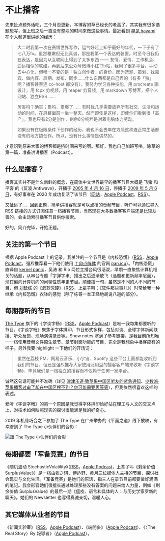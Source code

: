 # 不止播客


先来扯点题外话吧，三个月没更新，本博客的草已经长的老高了。其实我有很多选题想写，但上班之后一直没有整块的时间来做这些事情。最近看到 [早见 hayami](https://hayami.typlog.io/) 在个人频道里讲她的经历：

> 大二时我第一次在赛博世界写作，运气好赶上知乎最好的年代，一下子有了七八万fo。虽然稚嫩但无比真诚，那是我第一个表达的装置。时至今日我仍在表达，是因为从互联网上得到了太多东西 —— 友情、爱情、工作机会、遥远相似的联结。再到后来公众号微博小红书b站，我用了很多平台，手动去中心化，但唯一不变的是「独立创作者」的身份。因为选题、策划、找嘉宾、做内容、后期、发布、同步……什么东西都是自己弄的（有多「独」呢？播客甚至连 co-host 都没有）。我努力学习各种技能，用 procreate 画设计，用 fcpx 剪视频，用 reaper 剪音频，用 markdown 写博客，搭个人网站、独立RSS ……
> 
> 厉害吗？确实；累吗，累爆了…… 有时我几乎需要放弃所有社交、生活和运动的时间，在屏幕面前一坐一整天。然而即使是这样，即使你们看到很「高产」，我也只有2分是创作，剩余8分纯粹是对着电脑体力劳动。
> 
> 如果没有在极限条件下创作的经历，我也不会去年在方舱这种连正常生活都没有的地方搞创作。所以，没有什么事情是偶然的。

才意识到原来大家的博客都是挤时间来写的啊。那好，我也自己加班写咯。除草的第一篇，准备讲讲播客（Podcast）。

## 什么是播客？

播客其实并不是什么新鲜的概念，在简体中文世界最早的播客节目大概是 飞猪 和 平客 的《反波 Antiwave》，开播于 [2005 年 4 月 16 日](https://web.archive.org/web/20050505174059/http://www.antiwave.net/005095.html)，停播于 [2009 年 5 月 6 日](https://web.archive.org/web/20100112041947/http://www.antiwave.net/2009/05/post_37.html)，有好事者在 2020 年成功复活了该节目（[网站](https://antiwave.xyz/)，[Apple Podcast](https://podcasts.apple.com/cn/podcast/%E5%8F%8D%E6%B3%A2-antiwave/id1501857775)，[RSS](https://antiwave.xyz/feed/podcast/)）。

又扯远了……回到正题，简单讲播客就是可以点播的音频节目，听户可以通过导入 RSS 链接的方式订阅任意一档播客节目，当然现在大多数播客客户端还是比较友善的，会主动索引播客节目供你搜索。

好的，简介完毕，开始正题。

## 关注的第一个节目

根据 Apple Podcast 上的记录，我关注的一个节目是《内核恐慌》（[RSS](https://pan.icu/feed)，[Apple Podcast](https://podcasts.apple.com/hk/podcast/%E5%86%85%E6%A0%B8%E6%81%90%E6%85%8C/id928916244)，强烈推荐看一下他们使用 [丁卯点阵体](https://3type.cn/fonts/dinkie_bitmap/index.html) 的官网 [pan.icu](https://pan.icu)）。「内核恐慌」直译自 [kernel panic](https://en.wikipedia.org/wiki/Kernel_panic)，吴涛 和 Rio 两位主播台风很活泼，早期一直聚焦计算机相关的话题，从串台专题「字弹字串」播出之后逐渐放飞（选题和更新频率层面），现在偏向计算机向的闲聊性质年更节目。顺便插一句，虽然是不同的人不同的节目，但 [刘延栋](https://liuyandong.com/) 的《忽软忽硬》（[RSS](https://liuyandong.com/feed/podcast)，上辈子叫：《软件那些事儿》）时常给我一种继承《内核恐慌》衣钵的感觉（除了栋哥一本正经地胡说八道的部分）。

## 每期都听的节目

[The Type](https://www.thetype.com) 旗下的《字谈字畅》（[RSS](https://www.thetype.com/typechat/feed/)，[Apple Podcast](https://podcasts.apple.com/us/podcast/%E5%AD%97%E8%B0%88%E5%AD%97%E7%95%85/id1041704528)）是唯一我每集都要听的节目，《字谈字畅》聚焦于字体排印，节目形式多样，包括对谈、全球字体新闻联播、听众反馈、现场演讲录音等。Show notes 塞满了参考链接，是我目前所知唯一一档使用音频文件原生章节、章节封面功能的节目，完全是我想象中播客应有的样子。另外我要 highlight 一下他们的开场词：

> 虽然在荔枝 FM、网易云音乐、小宇宙、Spotify 这些平台上面都能收听到我们的节目，但还是强烈推荐大家使用泛用型的播客客户端来收听《字谈字畅》，毕竟我们是一档独立的播客而不依赖于任何一家平台。

诚然这句话可能并不准确（详见 [津津乐道·致苹果中国区听友的紧急通知](https://dao.fm/2019/06/04/%e8%87%b4%e8%8b%b9%e6%9e%9c%e4%b8%ad%e5%9b%bd%e5%8c%ba%e5%90%ac%e5%8f%8b%e7%9a%84%e7%b4%a7%e6%80%a5%e9%80%9a%e7%9f%a5/)、[少数派·苹果播客过审了却在中国区搜不到？你可能需要再等等](https://sspai.com/post/59878#:~:text=%E5%A6%82%E6%9E%9C%E4%B8%80%E6%A1%A3%E6%96%B0%E8%8A%82%E7%9B%AE%E8%A6%81%E5%9C%A8%E4%B8%AD%E5%9B%BD%E5%8C%BA%E7%9A%84%E8%8B%B9%E6%9E%9C%E6%92%AD%E5%AE%A2%E4%B8%AD%E8%A2%AB%E6%90%9C%E7%B4%A2%E5%88%B0%EF%BC%8C%E8%BF%98%E4%BC%9A%E7%BB%8F%E8%BF%87%E4%B8%80%E9%81%93%E9%A2%9D%E5%A4%96%E7%9A%84%E5%AE%A1%E6%A0%B8%EF%BC%8C%E6%97%B6%E9%97%B4%E5%9C%A8%E5%87%A0%E5%91%A8%E5%88%B0%E4%B8%A4%E4%B8%AA%E6%9C%88%E4%B9%8B%E9%97%B4%E4%B8%8D%E7%AD%89%E3%80%82)），但我依然很喜欢这样的表述。

爱听《字谈字畅》的另一个原因是我觉得字体排印恰好站在理工与人文的交叉点上，对技术如何映照现实的探讨很能满足我的好奇心。

2019 年机缘巧合之下参加了 The Type 在广州举办的《平面之道》线下放映，有幸蹭到了 The Type 小伙伴们的合影：

![跟 The Type 小伙伴们的合影](/images/me_wath_the_type.jpg)

## 每期都要「军备竞赛」的节目

《随机波动 StochasticVolatility》（[RSS](https://www.stovol.club/rss)，[Apple Podcast](https://podcasts.apple.com/hk/podcast/%E9%9A%8F%E6%9C%BA%E6%B3%A2%E5%8A%A8stochasticvolatility/id1504681387)，上辈子叫《剩余价值 SurplusValue》）是一档由张之琪、傅适野、黄月三位媒体人主持的节目，探讨社会现实与文化生活。「军备竞赛」是她们的原话，指三人在录节目前都要做好满满的笔记。我会形容她们很擅长通过处理那些没有答案的问题来给人力量，例如《剩余价值 SurplusValue》的最后一期《瘟疫、语言和具体的人：与历史学家罗新的聊天》。她们的 Newsletter 也写得真诚亲切，温暖人心。

## 其它媒体从业者的节目

《新闻实验室》（[RSS](https://feed.xyzfm.space/xxkgbvrglujv)，[Apple Podcast](https://podcasts.apple.com/hk/podcast/%E6%96%B0%E9%97%BB%E5%AE%9E%E9%AA%8C%E5%AE%A4/id1579475103)）、《端開麥》（[Apple Podcast](https://podcasts.apple.com/us/podcast/%E7%AB%AF%E9%96%8B%E9%BA%A5/id1572879315)）、《〈The Real Story〉By 報導者》（[Apple Podcast](https://podcasts.apple.com/tw/podcast/the-real-story-by-%E5%A0%B1%E5%B0%8E%E8%80%85/id1525816185)）。


